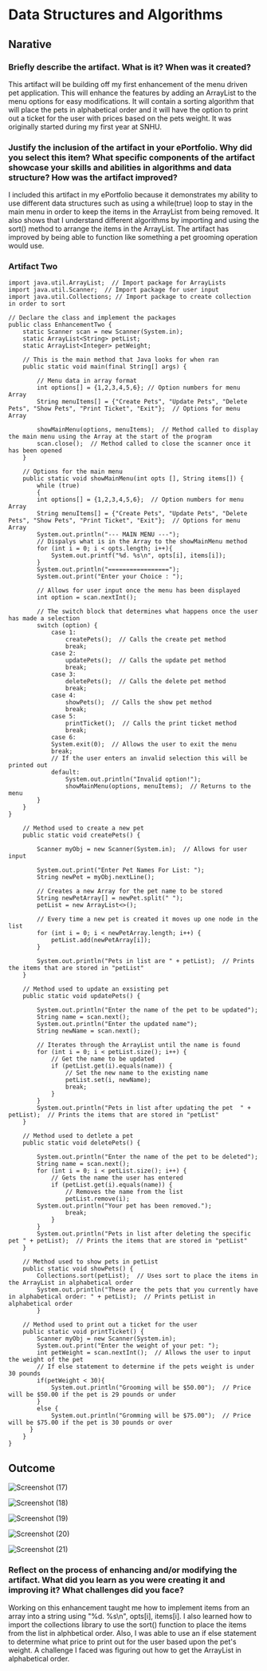# Data Structures and Algorithms

## Narative

###  Briefly describe the artifact. What is it? When was it created?

This artifact will be building off my first enhancement of the menu driven pet application. This will enhance the features by adding an ArrayList to the menu options for easy modifications. It will contain a sorting algorithm that will place the pets in alphabetical order and it will have the option to print out a ticket for the user with prices based on the pets weight. It was originally started during my first year at SNHU.

###  Justify the inclusion of the artifact in your ePortfolio. Why did you select this item? What specific components of the artifact showcase your skills and abilities in algorithms and data structure? How was the artifact improved?

I included this artifact in my ePortfolio because it demonstrates my ability to use different data structures such as using a while(true) loop to stay in the main menu in order to keep the items in the ArrayList from being removed. It also shows that I understand different algorithms by importing and using the sort() method to arrange the items in the ArrayList. The artifact has improved by being able to function like something a pet grooming operation would use. 

### Artifact Two

```
import java.util.ArrayList;  // Import package for ArrayLists
import java.util.Scanner;  // Import package for user input
import java.util.Collections; // Import package to create collection in order to sort

// Declare the class and implement the packages
public class EnhancementTwo {
    static Scanner scan = new Scanner(System.in);
    static ArrayList<String> petList;
    static ArrayList<Integer> petWeight;

    // This is the main method that Java looks for when ran
    public static void main(final String[] args) {
        
        // Menu data in array format
        int options[] = {1,2,3,4,5,6}; // Option numbers for menu Array
        String menuItems[] = {"Create Pets", "Update Pets", "Delete Pets", "Show Pets", "Print Ticket", "Exit"};  // Options for menu Array

        showMainMenu(options, menuItems);  // Method called to display the main menu using the Array at the start of the program
        scan.close();  // Method called to close the scanner once it has been opened
    }

    // Options for the main menu
    public static void showMainMenu(int opts [], String items[]) {
        while (true)
        {
        int options[] = {1,2,3,4,5,6};  // Option numbers for menu Array
        String menuItems[] = {"Create Pets", "Update Pets", "Delete Pets", "Show Pets", "Print Ticket", "Exit"};  // Options for menu Array
        System.out.println("--- MAIN MENU ---");
        // Dispalys what is in the Array to the showMainMenu method
        for (int i = 0; i < opts.length; i++){
            System.out.printf("%d. %s\n", opts[i], items[i]);
        }
        System.out.println("=================");
        System.out.print("Enter your Choice : ");

        // Allows for user input once the menu has been displayed
        int option = scan.nextInt();

        // The switch block that determines what happens once the user has made a selection
        switch (option) {
            case 1:
                createPets();  // Calls the create pet method
                break;
            case 2:
                updatePets();  // Calls the update pet method
                break;
            case 3:
                deletePets();  // Calls the delete pet method
                break;
            case 4:
                showPets();  // Calls the show pet method
                break;
            case 5:
                printTicket();  // Calls the print ticket method
                break;
            case 6:
            System.exit(0);  // Allows the user to exit the menu
            break;
            // If the user enters an invalid selection this will be printed out
            default:
                System.out.println("Invalid option!");
                showMainMenu(options, menuItems);  // Returns to the menu
        }
    }
}

    // Method used to create a new pet
    public static void createPets() {

        Scanner myObj = new Scanner(System.in);  // Allows for user input

        System.out.print("Enter Pet Names For List: ");
        String newPet = myObj.nextLine();

        // Creates a new Array for the pet name to be stored
        String newPetArray[] = newPet.split(" ");
        petList = new ArrayList<>();
        
        // Every time a new pet is created it moves up one node in the list
        for (int i = 0; i < newPetArray.length; i++) {
            petList.add(newPetArray[i]);
        }
  
        System.out.println("Pets in list are " + petList);  // Prints the items that are stored in "petList"
    }

    // Method used to update an exsisting pet
    public static void updatePets() {

        System.out.println("Enter the name of the pet to be updated");
        String name = scan.next();
        System.out.println("Enter the updated name");
        String newName = scan.next();

        // Iterates through the ArrayList until the name is found
        for (int i = 0; i < petList.size(); i++) {
            // Get the name to be updated
            if (petList.get(i).equals(name)) {
                // Set the new name to the existing name
                petList.set(i, newName);
                break;
            }
        }
        System.out.println("Pets in list after updating the pet  " + petList);  // Prints the items that are stored in "petList"
    }

    // Method used to detlete a pet
    public static void deletePets() {

        System.out.println("Enter the name of the pet to be deleted");
        String name = scan.next();
        for (int i = 0; i < petList.size(); i++) {
            // Gets the name the user has entered
            if (petList.get(i).equals(name)) {
                // Removes the name from the list
                petList.remove(i);
        System.out.println("Your pet has been removed.");
                break;
            }
        }
        System.out.println("Pets in list after deleting the specific pet " + petList);  // Prints the items that are stored in "petList"
    }

    // Method used to show pets in petList
    public static void showPets() {
        Collections.sort(petList);  // Uses sort to place the items in the ArrayList in alphabetical order
        System.out.println("These are the pets that you currently have in alphabetical order: " + petList);  // Prints petList in alphabetical order
        }

    // Method used to print out a ticket for the user
    public static void printTicket() {
        Scanner myObj = new Scanner(System.in);
        System.out.print("Enter the weight of your pet: ");
        int petWeight = scan.nextInt();  // Allows the user to input the weight of the pet
        // If else statement to determine if the pets weight is under 30 pounds
        if(petWeight < 30){
            System.out.println("Grooming will be $50.00");  // Price will be $50.00 if the pet is 29 pounds or under
        }
        else {
            System.out.println("Gromming will be $75.00");  // Price will be $75.00 if the pet is 30 pounds or over
      }
    }
}

```

## Outcome
![Screenshot (17)](https://user-images.githubusercontent.com/97413992/154818182-cd6b6acb-c845-4665-881c-941462f81eac.png)

![Screenshot (18)](https://user-images.githubusercontent.com/97413992/154818231-bdfd1866-1393-4f0f-88d8-9897153bc479.png)

![Screenshot (19)](https://user-images.githubusercontent.com/97413992/154818253-958f8b1f-308a-4b96-acf7-7898b940817a.png)

![Screenshot (20)](https://user-images.githubusercontent.com/97413992/154818284-745a7496-0f39-42b7-8bc2-d10df3ab8f5f.png)

![Screenshot (21)](https://user-images.githubusercontent.com/97413992/154818310-8644a3bc-3129-4b47-aee9-e49f8b174cf6.png)

### Reflect on the process of enhancing and/or modifying the artifact. What did you learn as you were creating it and improving it? What challenges did you face? 

Working on this enhancement taught me how to implement items from an array into a string using "%d. %s\n", opts[i], items[i]. I also learned how to import the collections library to use the sort() function to place the items from the list in alphbetical order. Also, I was able to use an if else statement to determine what price to print out for the user based upon the pet's weight. A challenge I faced was figuring out how to get the ArrayList in alphabetical order.






